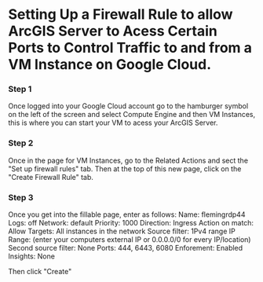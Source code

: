# Setting Up a Firewall Rule to allow ArcGIS Server to Acess Certain Ports to Control Traffic to and from a VM Instance on Google Cloud.

### Step 1
Once logged into your Google Cloud account go to the hamburger symbol on the left of the screen and select Compute Engine and then VM Instances, this is where you can start your VM to acess your ArcGIS Server.

### Step 2
Once in the page for VM Instances, go to the Related Actions and sect the "Set up firewall rules" tab. Then at the top of this new page, click on the "Create Firewall Rule" tab.

### Step 3
Once you get into the fillable page, enter as follows:
Name: flemingrdp44
Logs: off
Network: default
Priority: 1000
Direction: Ingress
Action on match: Allow
Targets: All instances in the network
Source filter: 1Pv4 range
IP Range: (enter your computers external IP or 0.0.0.0/0 for every IP/location)
Second source filter: None
Ports: 444, 6443, 6080
Enforement: Enabled 
Insights: None

Then click "Create"


